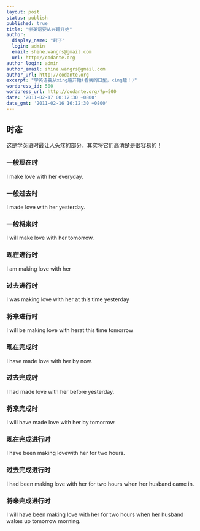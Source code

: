 ```yaml
---
layout: post
status: publish
published: true
title: "学英语要从兴趣开始"
author:
  display_name: "莳子"
  login: admin
  email: shine.wangrs@gmail.com
  url: http://codante.org
author_login: admin
author_email: shine.wangrs@gmail.com
author_url: http://codante.org
excerpt: "学英语要从xìng趣开始(看我的口型，xìng趣！)"
wordpress_id: 500
wordpress_url: http://codante.org/?p=500
date: '2011-02-17 00:12:30 +0800'
date_gmt: '2011-02-16 16:12:30 +0800'
---
```


## 时态

这是学英语时最让人头疼的部分，其实将它们高清楚是很容易的！

### 一般现在时

I make love with her everyday.

### 一般过去时

I made love with her yesterday.

### 一般将来时

I will make love with her tomorrow.

### 现在进行时

I am making love with her

### 过去进行时

I was making love with her at this time yesterday

### 将来进行时

I will be making love with herat this time tomorrow

### 现在完成时

I have made love with her by now.

### 过去完成时

I had made love with her before yesterday.

### 将来完成时

I will have made love with her by tomorrow.

### 现在完成进行时

I have been making lovewith her for two hours.

### 过去完成进行时

I had been making love with her for two hours when her husband came in.

### 将来完成进行时

I will have been making love with her for two hours when her husband wakes up tomorrow morning.